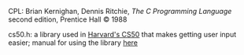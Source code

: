 CPL: Brian Kernighan, Dennis Ritchie, _The C Programming Language_ second edition, Prentice Hall © 1988

cs50.h: a library used in [Harvard's CS50]([url](https://cs50.harvard.edu/x/2023/notes/2/)https://cs50.harvard.edu/x/2023/notes/2/) that makes getting user input easier; manual for using the library [here]([url](https://manual.cs50.io/#cs50.h)https://manual.cs50.io/#cs50.h)
